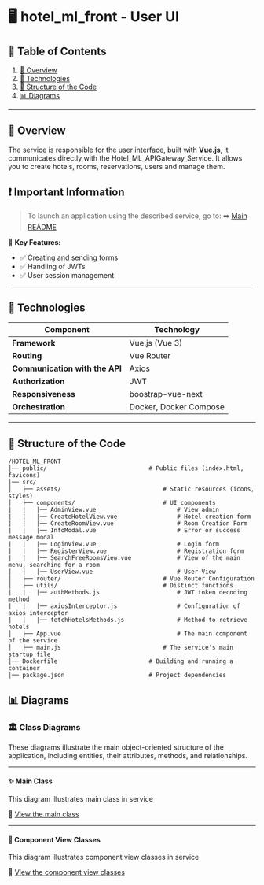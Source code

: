 # 🖥️ hotel_ml_front - User UI

## 📖 Table of Contents
1. [📌 Overview](#-overview)
2. [🔧 Technologies](#-technologies)
3. [📂 Structure of the Code](#-structure-of-the-code)
4. [📊 Diagrams](#-diagrams)

---

## 📌 Overview
The service is responsible for the user interface, built with **Vue.js**, it communicates directly with the Hotel_ML_APIGateway_Service. It allows you to create hotels, rooms, reservations, users and manage them.

## ❗ Important Information
> To launch an application using the described service, go to:
> ➡️ [Main README](https://github.com/NiczSpeed/HotelML?tab=readme-ov-file#%EF%B8%8F-how-to-run-the-entire-system)

📌 **Key Features:**
- ✅ Creating and sending forms
- ✅ Handling of JWTs
- ✅ User session management

---

## 🔧 Technologies
| Component       | Technology |
|----------------|------------|
| **Framework**  | Vue.js (Vue 3) |
| **Routing** | Vue Router |
| **Communication with the API** | Axios |
| **Authorization** | JWT |
| **Responsiveness** | boostrap-vue-next |
| **Orchestration** | Docker, Docker Compose |

---

## 📂 Structure of the Code
```plaintext
/HOTEL_ML_FRONT
│── public/                             # Public files (index.html, favicons)
│── src/
│   ├── assets/                             # Static resources (icons, styles)
│   ├── components/                         # UI components
|   |   |── AdminView.vue                       # View admin
|   |   |── CreateHotelView.vue                 # Hotel creation form
|   |   |── CreateRoomView.vue                  # Room Creation Form
|   |   |── InfoModal.vue                       # Error or success message modal
|   |   |── LoginView.vue                       # Login form
|   |   |── RegisterView.vue                    # Registration form
|   |   |── SearchFreeRoomsView.vue             # View of the main menu, searching for a room
|   |   |── UserView.vue                        # User View
│   ├── router/                             # Vue Router Configuration
│   ├── utils/                              # Distinct functions
|   |   |── authMethods.js                      # JWT token decoding method
|   |   |── axiosInterceptor.js                 # Configuration of axios interceptor
|   |   |── fetchHotelsMethods.js               # Method to retrieve hotels
│   ├── App.vue                                 # The main component of the service
│   ├── main.js                             # The service's main startup file
│── Dockerfile                          # Building and running a container
│── package.json                        # Project dependencies
```
## 📊 Diagrams

### 🏛 Class Diagrams
These diagrams illustrate the main object-oriented structure of the application, including entities, their attributes, methods, and relationships.

---

#### ✨ Main Class
This diagram illustrates main class in service

🔗 [View the main class](docs/Class/Hotel_ML_Front_Diagram_Main.svg)

---

#### 🧩 Component View Classes
This diagram illustrates component view classes in service

🔗 [View the component view classes](docs/Class/Hotel_ML_Front_Diagram_Component_Views.svg)



